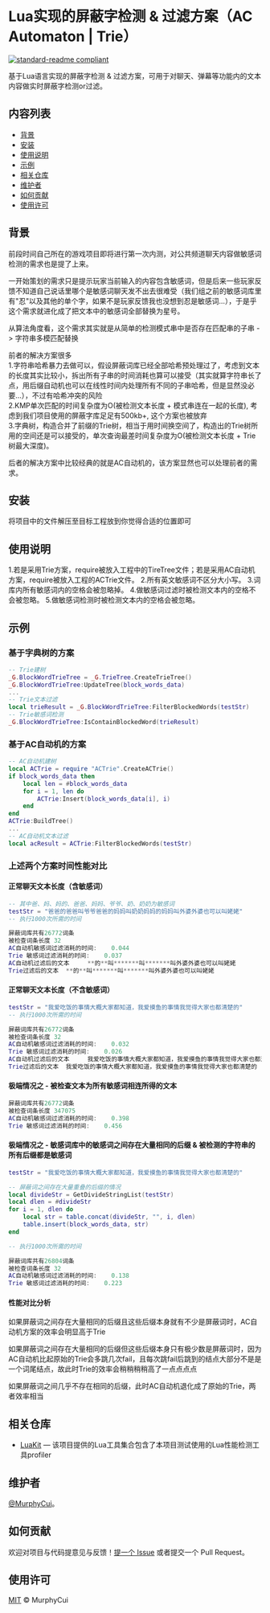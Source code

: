 # Lua实现的屏蔽字检测 & 过滤方案（AC Automaton | Trie）

[![standard-readme compliant](https://img.shields.io/badge/readme%20style-standard-brightgreen.svg?style=flat-square)](https://github.com/RichardLitt/standard-readme)

基于Lua语言实现的屏蔽字检测 & 过滤方案，可用于对聊天、弹幕等功能内的文本内容做实时屏蔽字检测or过滤。

## 内容列表

- [背景](#背景)
- [安装](#安装)
- [使用说明](#使用说明)
- [示例](#示例)
- [相关仓库](#相关仓库)
- [维护者](#维护者)
- [如何贡献](#如何贡献)
- [使用许可](#使用许可)

## 背景

前段时间自己所在的游戏项目即将进行第一次内测，对公共频道聊天内容做敏感词检测的需求也是提了上来。

一开始策划的需求只是提示玩家当前输入的内容包含敏感词，但是后来一些玩家反馈不知道自己说话里哪个是敏感词聊天发不出去很难受（我们组之前的敏感词库里有"忍"以及其他的单个字，如果不是玩家反馈我也没想到忍是敏感词...），于是乎这个需求就进化成了把文本中的敏感词全部替换为星号。

从算法角度看，这个需求其实就是从简单的检测模式串中是否存在匹配串的子串 -> 字符串多模匹配替换

前者的解决方案很多  
1.字符串哈希暴力去做可以，假设屏蔽词库已经全部哈希预处理过了，考虑到文本的长度其实比较小，拆出所有子串的时间消耗也算可以接受（其实就算字符串长了点，用后缀自动机也可以在线性时间内处理所有不同的子串哈希，但是显然没必要...），不过有哈希冲突的风险  
2.KMP单次匹配的时间复杂度为O(被检测文本长度 + 模式串连在一起的长度), 考虑到我们项目使用的屏蔽字库足足有500kb+, 这个方案也被放弃  
3.字典树，构造合并了前缀的Trie树，相当于用时间换空间了，构造出的Trie树所用的空间还是可以接受的，单次查询最差时间复杂度为O(被检测文本长度 + Trie树最大深度)。  

后者的解决方案中比较经典的就是AC自动机的，该方案显然也可以处理前者的需求。

## 安装

将项目中的文件解压至目标工程放到你觉得合适的位置即可

## 使用说明

1.若是采用Trie方案，require被放入工程中的TireTree文件；若是采用AC自动机方案，require被放入工程的ACTrie文件。
2.所有英文敏感词不区分大小写。
3.词库内所有敏感词内的空格会被忽略掉。
4.做敏感词过滤时被检测文本内的空格不会被忽略。
5.做敏感词检测时被检测文本内的空格会被忽略。

## 示例
### 基于字典树的方案

```lua
-- Trie建树
_G.BlockWordTrieTree = _G.TrieTree.CreateTrieTree()
_G.BlockWordTrieTree:UpdateTree(block_words_data)
...
-- Trie文本过滤
local trieResult = _G.BlockWordTrieTree:FilterBlockedWords(testStr)
-- Trie敏感词检测
_G.BlockWordTrieTree:IsContainBlockedWord(trieResult)
```
### 基于AC自动机的方案

```lua
-- AC自动机建树
local ACTrie = require "ACTrie".CreateACTrie()
if block_words_data then
    local len = #block_words_data
    for i = 1, len do
        ACTrie:Insert(block_words_data[i], i)
    end
end
ACTrie:BuildTree()
...
-- AC自动机文本过滤
local acResult = ACTrie:FilterBlockedWords(testStr)
```

### 上述两个方案时间性能对比
#### 正常聊天文本长度（含敏感词）

```lua
-- 其中爸、妈、妈的、爸爸、妈妈、爷爷、奶、奶奶为敏感词
testStr = "爸爸的爸爸叫爷爷爸爸的妈妈叫奶奶妈妈的妈妈叫外婆外婆也可以叫姥姥"
-- 执行1000次所需的时间

屏蔽词库共有26772词条
被检查词条长度	32
AC自动机敏感词过滤消耗的时间: 	0.044
Trie 敏感词过滤消耗的时间: 	0.037
AC自动机过滤后的文本 	**的**叫*******叫*******叫外婆外婆也可以叫姥姥
Trie过滤后的文本 	**的**叫*******叫*******叫外婆外婆也可以叫姥姥
```

#### 正常聊天文本长度（不含敏感词）

```lua
testStr = "我爱吃饭的事情大概大家都知道，我爱摸鱼的事情我觉得大家也都清楚的"
-- 执行1000次所需的时间

屏蔽词库共有26772词条
被检查词条长度	32
AC自动机敏感词过滤消耗的时间: 	0.032
Trie 敏感词过滤消耗的时间: 	0.026
AC自动机过滤后的文本 	我爱吃饭的事情大概大家都知道，我爱摸鱼的事情我觉得大家也都清楚的
Trie过滤后的文本 	我爱吃饭的事情大概大家都知道，我爱摸鱼的事情我觉得大家也都清楚的
```

#### 极端情况之 - 被检查文本为所有敏感词相连所得的文本
```lua
屏蔽词库共有26772词条
被检查词条长度	347075
AC自动机敏感词过滤消耗的时间: 	0.398
Trie 敏感词过滤消耗的时间: 	0.456
```


#### 极端情况之 - 敏感词库中的敏感词之间存在大量相同的后缀 & 被检测的字符串的所有后缀都是敏感词
```lua
testStr = "我爱吃饭的事情大概大家都知道，我爱摸鱼的事情我觉得大家也都清楚的"

-- 屏蔽词之间存在大量重叠的后缀的情况
local divideStr = GetDivideStringList(testStr)
local dlen = #divideStr
for i = 1, dlen do
    local str = table.concat(divideStr, "", i, dlen)
    table.insert(block_words_data, str)
end

-- 执行1000次所需的时间

屏蔽词库共有26804词条
被检查词条长度	32
AC自动机敏感词过滤消耗的时间: 	0.138
Trie 敏感词过滤消耗的时间: 	0.223
```

#### 性能对比分析

如果屏蔽词之间存在大量相同的后缀且这些后缀本身就有不少是屏蔽词时，AC自动机方案的效率会明显高于Trie

如果屏蔽词之间存在大量相同的后缀但这些后缀本身只有极少数是屏蔽词时，因为AC自动机比起原始的Trie会多跳几次fail，且每次跳fail后跳到的结点大部分不是是一个词尾结点，故此时Trie的效率会稍稍稍稍高了一点点点点

如果屏蔽词之间几乎不存在相同的后缀，此时AC自动机退化成了原始的Trie，两者效率相当

## 相关仓库

- [LuaKit](https://github.com/cooee/LuaKit) — 该项目提供的Lua工具集合包含了本项目测试使用的Lua性能检测工具profiler

## 维护者

[@MurphyCui](https://github.com/CMurphyc)。

## 如何贡献

欢迎对项目与代码提意见与反馈！[提一个 Issue](https://github.com/CMurphyc/ACTrie/issues/new) 或者提交一个 Pull Request。


## 使用许可

[MIT](LICENSE) © MurphyCui
